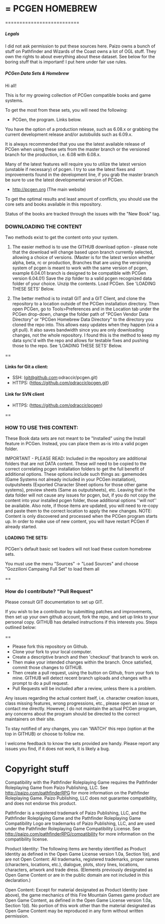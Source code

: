 =
PCGEN HOMEBREW
=

==========================
##### Legals

I did not ask permission to put these sources here. Paizo owns a bunch of stuff on Pathfinder and Wizards of the Coast owns a lot of OGL stuff. They own the rights to about everything about these dataset. See below for the boring stuff that is important! I put here under fair use rules.

##### PCGen Data Sets & Homebrew

Hi all!


This is for my growing collection of PCGen compatible books and game systems.


To get the most from these sets, you will need the following:
* PCGen, the program. Links below. 

You have the option of a production release, such as 6.08.x or grabbing the current development release and/or autobuilds such as 6.09.x. 

It is always recommended that you use the latest available release of PCGen when using these sets from the master branch or the versioned branch for the production, i.e. 6.08 with 6.08.x.

Many of the latest features will require you to utilize the latest version (unstable if necessary) of pcgen. 
I try to use the latest fixes and improvements found in the development line, if you grab the master branch be sure to use the latest developmental version of PCGen. 
* http://pcgen.org (The main website)


To get the optimal results and least amount of conflicts, you should use the core sets and books available in this repository. 


Status of the books are tracked through the issues with the "New Book" tag.


### DOWNLOADING THE CONTENT
Two methods exist to get the content onto your system.

   1) The easier method is to use the GITHUB download option - please note that the download will change based upon branch currently selected, allowing a choice of versions. (Master is for the latest version whether alpha, beta, rc or production, Branches that are using the versioning system of pcgen is meant to work with the same version of pcgen, example 6.04.01 branch is designed to be compatible with PCGen version 6.04.01)
Save the zip folder to a valid pcgen recognized data folder of your choice. Unzip the contents. Load PCGen. See 'LOADING THESE SETS' Below.

   2) The better method is to install GIT and a GIT Client, and clone the repository to a location outside of the PCGen installation directory. Then open PCGen, go to Tools>Preferences and in the Location tab under the PCGen drop-down, change the folder path of "PCGen Vendor Data Directory" or "PCGen Homebrew Data Directory" to the directory you cloned the repo into. This allows easy updates when they happen (via a git pull). It also saves bandwidth since you are only downloading changes, not the whole repository. I found this is the method to keep my data sync'd with the repo and allows for testable fixes and pushing those to the repo.  See 'LOADING THESE SETS' Below.

==
#### Links for Git a client:
* SSH:   (git@github.com:odraccir/pcgen.git)
* HTTPS: (https://github.com/odraccir/pcgen.git)

#### Link for SVN client 
* HTTPS: (https://github.com/odraccir/pcgen)

==
### HOW TO USE THIS CONTENT:
These Book data sets are not meant to be "Installed" using the Install feature in PCGen. Instead, you can place them as-is into a valid pcgen folder.

IMPORTANT - PLEASE READ: Included in the repository are additional folders that are not DATA content. These _will_ need to be copied to the correct correlating pcgen installation folders to get the full benefit of additional options. These options include such things as: gamemodes (Game Systems not already included in your PCGen installation), outputsheets (Exported Character Sheet options for those other game systems), preview sheets (Same as outputsheets), etc. Leaving that in the data folder will not cause any issues for pcgen, but, if you do not copy the content into your installed pcgen folder, those additional options ''will not'' be available. Also note, if those items are updated, you will need to re-copy and paste them to the correct location to apply the new changes.
NOTE: Content is only discovered and processed when the PCGen program starts up. In order to make use of new content, you will have restart PCGen if already started.

#### LOADING THE SETS:
PCGen's default basic set loaders will not load these custom homebrew sets.

You must use the menu "Sources" -> "Load Sources" and choose "Gozzilioni Campaing Full Set" to load them all

==
### How do I contribute? "Pull Request"
Please consult GIT documentation to set up GIT.

If you wish to be a contributor by submitting patches and improvements, then set up your own github account, fork the repo, and set up links to your personal copy. GITHUB has detailed instructions if this interests you. Steps outlined below:

==
* Please fork this repository on Github.
* Clone your fork to your local computer.
* Create a descriptive branch and then 'checkout' that branch to work on.
* Then make your intended changes within the branch. Once satisfied, commit those changes to GITHUB.
* Then create a pull request, using the button on Github, from your fork to mine. GITHUB will detect recent branch uploads and changes with a prompt to do a pull request.
* Pull Requests will be included after a review, unless there is a problem.


Any issues regarding the actual content itself, i.e. character creation issues, class missing features, wrong progressions, etc., please open an issue or contact me directly. However, I do not maintain the actual PCGen program, any concerns about the program should be directed to the correct maintainers on their site.


To stay notified of any changes, you can 'WATCH' this repo (option at the top in GITHUB) or choose to follow me. 

I welcome feedback to know the sets provided are handy. Please report any issues you find, if it does not work, it is likely a bug.


Copyright stuff
===============

Compatibility with the Pathfinder Roleplaying Game requires the Pathfinder Roleplaying Game from Paizo Publishing, LLC. See http://paizo.com/pathfinderRPG for more information on the Pathfinder Roleplaying Game. Paizo Publishing, LLC does not guarantee compatibility, and does not endorse this product.

Pathfinder is a registered trademark of Paizo Publishing, LLC, and the Pathfinder Roleplaying Game and the Pathfinder Roleplaying Game Compatibility Logo are trademarks of Paizo Publishing, LLC, and are used under the Pathfinder Roleplaying Game Compatibility License. See http://paizo.com/pathfinderRPG/compatibility for more information on the compatibility license.

Product Identity: The following items are hereby identified as Product Identity as defined in the Open Game License version 1.0a, Section 1(e), and are not Open Content: All trademarks, registered trademarks, proper names (characters, locations, etc.), dialogue, plots, story lines, locations, characters, artwork and trade dress. (Elements previously designated as Open Game Content or are in the public domain are not included in this declaration.)

Open Content: Except for material designated as Product Identity (see above), the game mechanics of this Fire Mountain Games game product are Open Game Content, as defined in the Open Game License version 1.0a, Section 1(d). No portion of this work other than the material designated as Open Game Content may be reproduced in any form without written permission.
